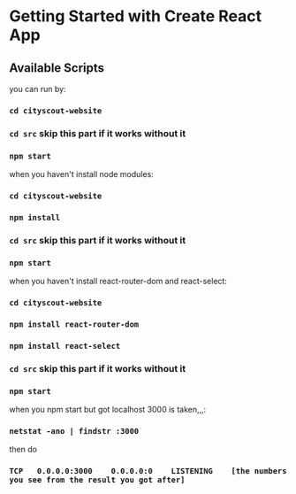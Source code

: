 # Getting Started with Create React App

## Available Scripts

you can run by:

### `cd cityscout-website`

### `cd src` skip this part if it works without it

### `npm start`
when you haven't install node modules:

### `cd cityscout-website`
### `npm install`
### `cd src` skip this part if it works without it
### `npm start`

when you haven't install react-router-dom and react-select:

### `cd cityscout-website`
### `npm install react-router-dom`
### `npm install react-select`
### `cd src` skip this part if it works without it
### `npm start`

when you npm start but got localhost 3000 is taken,,,:

### `netstat -ano | findstr :3000`
then do
### `TCP   0.0.0.0:3000    0.0.0.0:0    LISTENING    [the numbers you see from the result you got after]`


